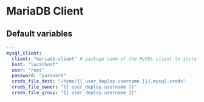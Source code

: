 # MariaDB Client
<!--TOC-->
<!--ENDTOC-->


<!--ROLEVARS-->
## Default variables
```yaml
---
mysql_client:
  client: "mariadb-client" # package name of the MySQL client to install
  host: "localhost"
  user: "root"
  password: "password"
  creds_file_dest: "/home/{{ user_deploy.username }}/.mysql.creds"
  creds_file_owner: "{{ user_deploy.username }}"
  creds_file_group: "{{ user_deploy.username }}"

```

<!--ENDROLEVARS-->
